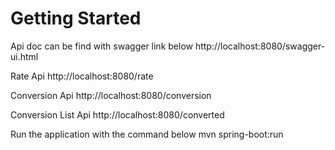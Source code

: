 # Getting Started

Api doc can be find with swagger link below
http://localhost:8080/swagger-ui.html

Rate Api
http://localhost:8080/rate

Conversion Api
http://localhost:8080/conversion

Conversion List Api
http://localhost:8080/converted

Run the application with the command below
mvn spring-boot:run


